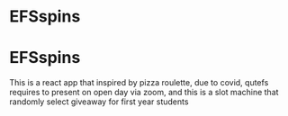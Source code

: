 # EFSspins
# EFSspins
This is a react app that inspired by pizza roulette, due to covid, qutefs requires to present on open day via zoom, and this is a slot machine that randomly select giveaway for first year students 
